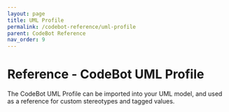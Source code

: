 ```yaml
---
layout: page
title: UML Profile
permalink: /codebot-reference/uml-profile
parent: CodeBot Reference
nav_order: 9
---
```


# Reference - CodeBot UML Profile

The CodeBot UML Profile can be imported into your UML model, and used as a reference for custom stereotypes and tagged values.

